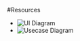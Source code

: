 #Resources

- ![UI Diagram](https://i.ibb.co/vVsT22h/UI-diag.png)
- ![Usecase Diagram](https://i.ibb.co/4d019n4/Usecase-1.png)
